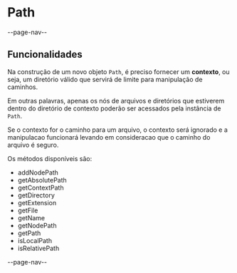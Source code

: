 # Path

--page-nav--

## Funcionalidades

Na construção de um novo objeto `Path`, é preciso fornecer um **contexto**, ou seja, um diretório válido que servirá de limite para manipulação de caminhos.

Em outras palavras, apenas os nós de arquivos e diretórios que estiverem dentro do diretório de contexto poderão ser acessados pela instância de `Path`.

Se o contexto for o caminho para um arquivo, o contexto será ignorado e a manipulacao funcionará levando em consideracao que o caminho do arquivo é seguro.

Os métodos disponíveis são:

- addNodePath
- getAbsolutePath
- getContextPath
- getDirectory
- getExtension
- getFile
- getName
- getNodePath
- getPath
- isLocalPath
- isRelativePath

--page-nav--
